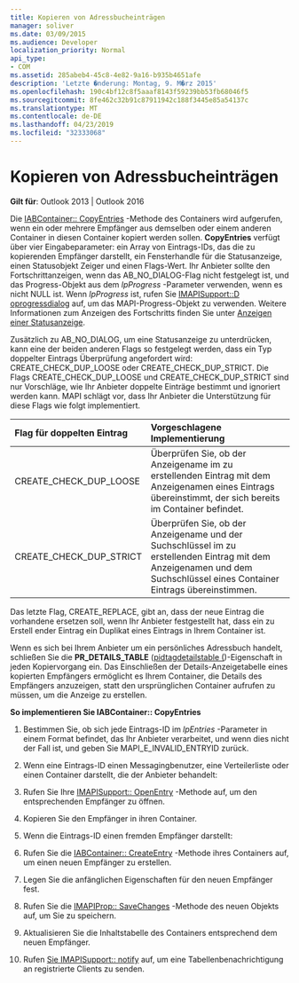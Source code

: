 ```yaml
---
title: Kopieren von Adressbucheinträgen
manager: soliver
ms.date: 03/09/2015
ms.audience: Developer
localization_priority: Normal
api_type:
- COM
ms.assetid: 285abeb4-45c8-4e82-9a16-b935b4651afe
description: 'Letzte �nderung: Montag, 9. M�rz 2015'
ms.openlocfilehash: 190c4bf12c8f5aaaf8143f59239bb53fb68046f5
ms.sourcegitcommit: 8fe462c32b91c87911942c188f3445e85a54137c
ms.translationtype: MT
ms.contentlocale: de-DE
ms.lasthandoff: 04/23/2019
ms.locfileid: "32333068"
---
```

# <a name="copying-address-book-entries"></a>Kopieren von Adressbucheinträgen

  
  
**Gilt für**: Outlook 2013 | Outlook 2016 
  
Die [IABContainer:: CopyEntries](iabcontainer-copyentries.md) -Methode des Containers wird aufgerufen, wenn ein oder mehrere Empfänger aus demselben oder einem anderen Container in diesen Container kopiert werden sollen. **CopyEntries** verfügt über vier Eingabeparameter: ein Array von Eintrags-IDs, das die zu kopierenden Empfänger darstellt, ein Fensterhandle für die Statusanzeige, einen Statusobjekt Zeiger und einen Flags-Wert. Ihr Anbieter sollte den Fortschrittanzeigen, wenn das AB_NO_DIALOG-Flag nicht festgelegt ist, und das Progress-Objekt aus dem _lpProgress_ -Parameter verwenden, wenn es nicht NULL ist. Wenn _lpProgress_ ist, rufen Sie [IMAPISupport::D oprogressdialog](imapisupport-doprogressdialog.md) auf, um das MAPI-Progress-Objekt zu verwenden. Weitere Informationen zum Anzeigen des Fortschritts finden Sie unter [Anzeigen einer Statusanzeige](mapi-progress-indicators.md).
  
Zusätzlich zu AB_NO_DIALOG, um eine Statusanzeige zu unterdrücken, kann eine der beiden anderen Flags so festgelegt werden, dass ein Typ doppelter Eintrags Überprüfung angefordert wird: CREATE_CHECK_DUP_LOOSE oder CREATE_CHECK_DUP_STRICT. Die Flags CREATE_CHECK_DUP_LOOSE und CREATE_CHECK_DUP_STRICT sind nur Vorschläge, wie Ihr Anbieter doppelte Einträge bestimmt und ignoriert werden kann. MAPI schlägt vor, dass Ihr Anbieter die Unterstützung für diese Flags wie folgt implementiert.
  
|**Flag für doppelten Eintrag**|**Vorgeschlagene Implementierung**|
|:-----|:-----|
|CREATE_CHECK_DUP_LOOSE  <br/> |Überprüfen Sie, ob der Anzeigename im zu erstellenden Eintrag mit dem Anzeigenamen eines Eintrags übereinstimmt, der sich bereits im Container befindet.  <br/> |
|CREATE_CHECK_DUP_STRICT  <br/> |Überprüfen Sie, ob der Anzeigename und der Suchschlüssel im zu erstellenden Eintrag mit dem Anzeigenamen und dem Suchschlüssel eines Container Eintrags übereinstimmen.  <br/> |
   
Das letzte Flag, CREATE_REPLACE, gibt an, dass der neue Eintrag die vorhandene ersetzen soll, wenn Ihr Anbieter festgestellt hat, dass ein zu Erstell ender Eintrag ein Duplikat eines Eintrags in Ihrem Container ist. 
  
Wenn es sich bei Ihrem Anbieter um ein persönliches Adressbuch handelt, schließen Sie die **PR_DETAILS_TABLE** ([pidtagdetailstable (](pidtagdetailstable-canonical-property.md))-Eigenschaft in jeden Kopiervorgang ein. Das Einschließen der Details-Anzeigetabelle eines kopierten Empfängers ermöglicht es Ihrem Container, die Details des Empfängers anzuzeigen, statt den ursprünglichen Container aufrufen zu müssen, um die Anzeige zu erstellen.
  
 **So implementieren Sie IABContainer:: CopyEntries**
  
1. Bestimmen Sie, ob sich jede Eintrags-ID im _lpEntries_ -Parameter in einem Format befindet, das Ihr Anbieter verarbeitet, und wenn dies nicht der Fall ist, und geben Sie MAPI_E_INVALID_ENTRYID zurück. 
    
2. Wenn eine Eintrags-ID einen Messagingbenutzer, eine Verteilerliste oder einen Container darstellt, die der Anbieter behandelt:
    
1. Rufen Sie Ihre [IMAPISupport:: OpenEntry](imapisupport-openentry.md) -Methode auf, um den entsprechenden Empfänger zu öffnen. 
    
2. Kopieren Sie den Empfänger in ihren Container. 
    
3. Wenn die Eintrags-ID einen fremden Empfänger darstellt:
    
1. Rufen Sie die [IABContainer:: CreateEntry](iabcontainer-createentry.md) -Methode ihres Containers auf, um einen neuen Empfänger zu erstellen. 
    
2. Legen Sie die anfänglichen Eigenschaften für den neuen Empfänger fest.
    
4. Rufen Sie die [IMAPIProp:: SaveChanges](imapiprop-savechanges.md) -Methode des neuen Objekts auf, um Sie zu speichern. 
    
5. Aktualisieren Sie die Inhaltstabelle des Containers entsprechend dem neuen Empfänger. 
    
6. Rufen [Sie IMAPISupport:: notify](imapisupport-notify.md) auf, um eine Tabellenbenachrichtigung an registrierte Clients zu senden. 
    

